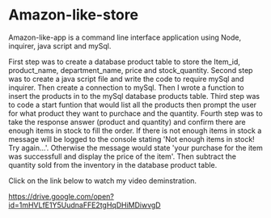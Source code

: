 # Amazon-like-store
Amazon-like-app is a command line interface application using Node, inquirer, java script and mySql.

First step was to create a database product table to store the Item_id, product_name, department_name, price and stock_quantity.
Second step was to create a java script file and write the code to require mySql and inquirer. Then create a connection to mySql. Then I wrote a function to insert the products in to the mySql database products table.
Third step was to code a start funtion that would list all the products then prompt the user for what product they want to purchace and the quantity.
Fourth step was to take the response answer (product and quantity) and confirm there are enough items in stock to fill the order. If there is not enough items in stock a message will be logged to the console stating 'Not enough items in stock! Try again...'. Otherwise the message would state 'your purchase for the item was successfull and display the price of the item'. Then subtract the quantity sold from the inventory in the database product table.


Click on the link below to watch my video deminstration.

https://drive.google.com/open?id=1mHVLfE1Y5UudnaFFE2tgHqDHiMDiwvgD

